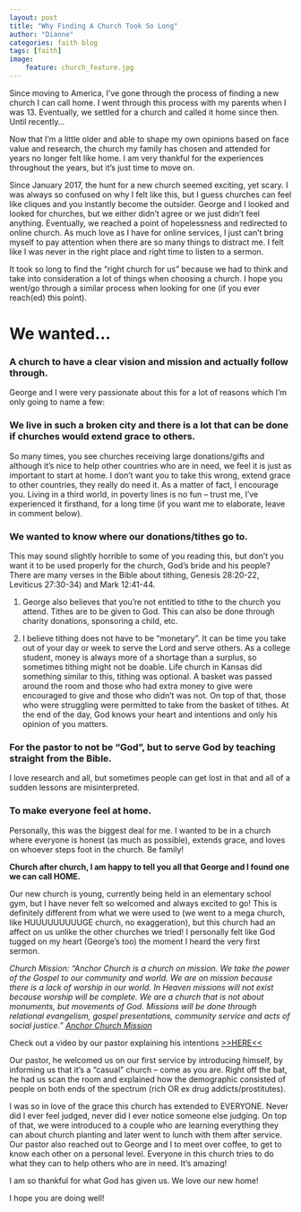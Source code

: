 ```yaml
---
layout: post
title: "Why Finding A Church Took So Long"
author: "Dianne"
categories: faith blog
tags: [faith]
image:
    feature: church_feature.jpg
---
```

Since moving to America, I’ve gone through the process of finding a new church I can call home. I went through this process with my parents when I was 13. Eventually, we settled for a church and called it home since then. Until recently…

Now that I’m a little older and able to shape my own opinions based on face value and research, the church my family has chosen and attended for years no longer felt like home. I am very thankful for the experiences throughout the years, but it’s just time to move on.

Since January 2017, the hunt for a new church seemed exciting, yet scary. I was always so confused on why I felt like this, but I guess churches can feel like cliques and you instantly become the outsider. George and I looked and looked for churches, but we either didn’t agree or we just didn’t feel anything. Eventually, we reached a point of hopelessness and redirected to online church. As much love as I have for online services, I just can’t bring myself to pay attention when there are so many things to distract me. I felt like I was never in the right place and right time to listen to a sermon.

It took so long to find the “right church for us” because we had to think and take into consideration a lot of things when choosing a church. I hope you went/go through a similar process when looking for one (if you ever reach(ed) this point).

# We wanted…

### A church to have a clear vision and mission and actually follow through.
George and I were very passionate about this for a lot of reasons which I’m only going to name a few:

### We live in such a broken city and there is a lot that can be done if churches would extend grace to others.
So many times, you see churches receiving large donations/gifts and although it’s nice to help other countries who are in need, we feel it is just as important to start at home. I don’t want you to take this wrong, extend grace to other countries, they really do need it. As a matter of fact, I encourage you. Living in a third world, in poverty lines is no fun – trust me, I’ve experienced it firsthand, for a long time (if you want me to elaborate, leave in comment below).

### We wanted to know where our donations/tithes go to.
This may sound slightly horrible to some of you reading this, but don’t you want it to be used properly for the church, God’s bride and his people? There are many verses in the Bible about tithing, Genesis 28:20-22, Leviticus 27:30-34) and Mark 12:41-44.

1. George also believes that you’re not entitled to tithe to the church you attend. Tithes are to be given to God. This can also be done through charity donations, sponsoring a child, etc.

2. I believe tithing does not have to be “monetary”. It can be time you take out of your day or week to serve the Lord and serve others. As a college student, money is always more of a shortage than a surplus, so sometimes tithing might not be doable. Life church in Kansas did something similar to this, tithing was optional. A basket was passed around the room and those who had extra money to give were encouraged to give and those who didn’t was not. On top of that, those who were struggling were permitted to take from the basket of tithes. At the end of the day, God knows your heart and intentions and only his opinion of you matters.

### For the pastor to not be “God”, but to serve God by teaching straight from the Bible.
I love research and all, but sometimes people can get lost in that and all of a sudden lessons are misinterpreted.

### To make everyone feel at home.
Personally, this was the biggest deal for me. I wanted to be in a church where everyone is honest (as much as possible), extends grace, and loves on whoever steps foot in the church. Be family!


**Church after church, I am happy to tell you all that George and I found one we can call HOME.**

Our new church is young, currently being held in an elementary school gym, but I have never felt so welcomed and always excited to go! This is definitely different from what we were used to (we went to a mega church, like HUUUUUUUUUGE church, no exaggeration), but this church had an affect on us unlike the other churches we tried! I personally felt like God tugged on my heart (George’s too) the moment I heard the very first sermon.

*Church Mission: “Anchor Church is a church on mission. We take the power of the Gospel to our community and world. We are on mission because there is a lack of worship in our world. In Heaven missions will not exist because worship will be complete. We are a church that is not about monuments, but movements of God. Missions will be done through relational evangelism, gospel presentations, community service and acts of social justice.” [Anchor Church Mission](http://www.anchorchurch.com/im-new/mission/)*

Check out a video by our pastor explaining his intentions [>>HERE<<](https://vimeo.com/168087200)

Our pastor, he welcomed us on our first service by introducing himself, by informing us that it’s a “casual” church – come as you are. Right off the bat, he had us scan the room and explained how the demographic consisted of people on both ends of the spectrum (rich OR ex drug addicts/prostitutes).

I was so in love of the grace this church has extended to EVERYONE. Never did I ever feel judged, never did I ever notice someone else judging. On top of that, we were introduced to a couple who are learning everything they can about church planting and later went to lunch with them after service. Our pastor also reached out to George and I to meet over coffee, to get to know each other on a personal level. Everyone in this church tries to do what they can to help others who are in need. It’s amazing!

I am so thankful for what God has given us. We love our new home!

I hope you are doing well!
